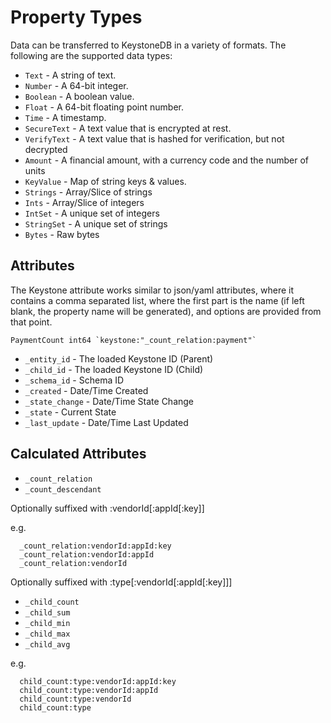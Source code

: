 # Property Types

Data can be transferred to KeystoneDB in a variety of formats. The following are the supported data types:

- `Text` - A string of text.
- `Number` - A 64-bit integer.
- `Boolean` - A boolean value.
- `Float` - A 64-bit floating point number.
- `Time` - A timestamp.
- `SecureText` - A text value that is encrypted at rest.
- `VerifyText` - A text value that is hashed for verification, but not decrypted
- `Amount` - A financial amount, with a currency code and the number of units
- `KeyValue` - Map of string keys & values.
- `Strings` - Array/Slice of strings
- `Ints` - Array/Slice of integers
- `IntSet` - A unique set of integers
- `StringSet` - A unique set of strings
- `Bytes` - Raw bytes

## Attributes

The Keystone attribute works similar to json/yaml attributes, where it contains a comma separated list, where the first part is the name (if left blank, the property name will be generated), and options are provided from that point.

	PaymentCount int64 `keystone:"_count_relation:payment"`

- `_entity_id` - The loaded Keystone ID (Parent)
- `_child_id` - The loaded Keystone ID (Child)
- `_schema_id` - Schema ID
- `_created` - Date/Time Created
- `_state_change` - Date/Time State Change
- `_state` - Current State
- `_last_update` - Date/Time Last Updated

## Calculated Attributes

- `_count_relation`
- `_count_descendant`

Optionally suffixed with :vendorId[:appId[:key]]

e.g.

```
  _count_relation:vendorId:appId:key
  _count_relation:vendorId:appId
  _count_relation:vendorId
```

Optionally suffixed with :type[:vendorId[:appId[:key]]]

- `_child_count`
- `_child_sum`
- `_child_min`
- `_child_max`
- `_child_avg`

e.g.

```
  child_count:type:vendorId:appId:key
  child_count:type:vendorId:appId
  child_count:type:vendorId
  child_count:type
```